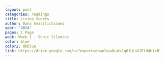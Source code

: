 ```yaml
---
layout: post
categories: readings
title: Living Scores
author: Oana Avasilichioaei
year: "2024"
pages: 1 Page
week: Week 1 - Sonic Silences
color: blue
color2: dkblue
link: https://drive.google.com/uc?export=download&id=1q01ULsU1EtH4bivN7wyIbq_rjjr8Fnbz
---
```

